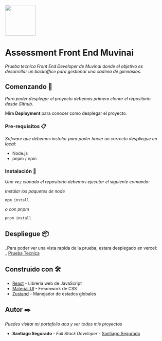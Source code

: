 <img src='https://assets.website-files.com/613646df7b2d9a4fca424fc3/62c8f3ff1d869eb71dff3e43_logo%20muvi%20shadow.png' width='100px'>

# Assessment Front End Muvinai

_Prueba tecnica Front End Developer de Muvinai donde el objetivo es desarrollar un backoffice para gestionar una cadena de gimnasios._

## Comenzando 🚀

_Para poder desplegar el proyecto debemos primero clonar el repositorio desde Github._

Mira **Deployment** para conocer como desplegar el proyecto.


### Pre-requisitos 📋

_Sofware que debemos instalar para poder hacer un correcto despliegue en local:_

* Node.js
* pnpm / npm 

### Instalación 🔧

_Una vez clonado el repositorio debemos ejecutar el siguiente comando:_

_Instalar los paquetes de node_

```
npm install
```

_o con pnpm_

```
pnpm install
```

## Despliegue 📦

_Para poder ver una vista rapida de la prueba, estara desplegado en vercel: _
[Prueba Tecnica](https://prueba-tecnica-muvinai.vercel.app/)

## Construido con 🛠️


* [React](https://es.react.dev/) - Libreria web de JavaScript
* [Material UI](https://mui.com/material-ui/) - Freamwork de CSS 
* [Zustand](https://zustand-demo.pmnd.rs/) - Manejador de estados globales


## Autor ✒️

_Puedes visitar mi portafolio aca y ver todos mis proyectos_

* **Santiago Segurado** - *Full Stack Developer* - [Santiago Segurado](https://www.santiagosegurado.online/)

